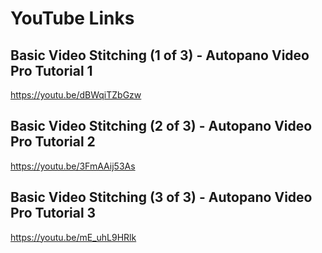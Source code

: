 # YouTube Links

## Basic Video Stitching (1 of 3) - Autopano Video Pro Tutorial 1
https://youtu.be/dBWqiTZbGzw

## Basic Video Stitching (2 of 3) - Autopano Video Pro Tutorial 2
https://youtu.be/3FmAAij53As

## Basic Video Stitching (3 of 3) - Autopano Video Pro Tutorial 3
https://youtu.be/mE_uhL9HRlk
